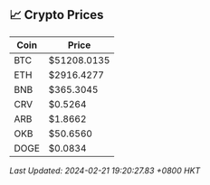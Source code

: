 ## 📈 Crypto Prices

| Coin | Price |
| ---- | ----- |
| BTC | $51208.0135 |
| ETH | $2916.4277 |
| BNB | $365.3045 |
| CRV | $0.5264 |
| ARB | $1.8662 |
| OKB | $50.6560 |
| DOGE | $0.0834 |

_Last Updated: 2024-02-21 19:20:27.83 +0800 HKT_